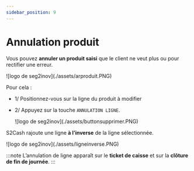 ```yaml
---
sidebar_position: 9
---
```


# Annulation produit

Vous pouvez **annuler un produit saisi** que le client ne veut plus ou pour rectifier une erreur. 

<div className="contenaireImg"> 
    ![logo de seg2inov](./assets/arproduit.PNG)
    </div>

Pour cela : 

- 1/  Positionnez-vous sur la ligne du produit à modifier

- 2/  Appuyez sur la touche ```ANNULATION LIGNE```.


    <div className="contenaireImg">
    ![logo de seg2inov](./assets/buttonsupprimer.PNG)
    </div>


S2Cash rajoute une ligne **à l’inverse** de la ligne sélectionnée.

<div className="contenaireImg">
    ![logo de seg2inov](./assets/ligneinverse.PNG)
    </div>

:::note
L’annulation de ligne apparaît sur le **ticket de caisse** et sur la **clôture de fin de journée**.
:::